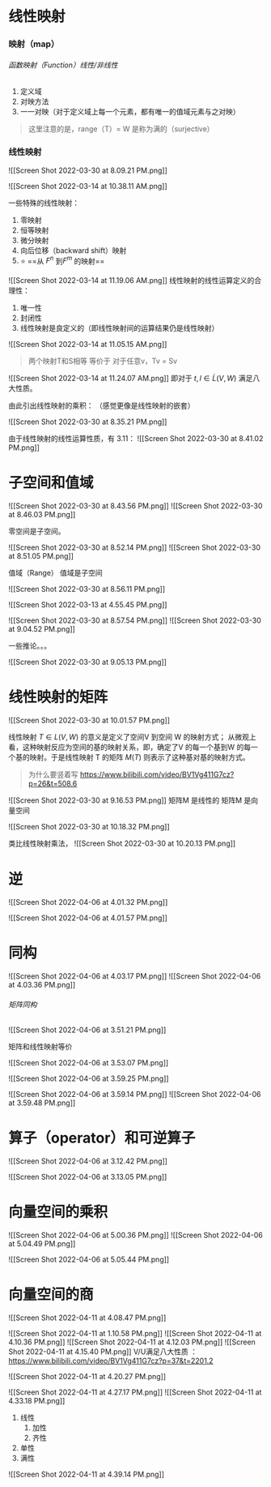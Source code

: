 # 线性映射

### 映射（map）
###### 函数映射（Function）线性/非线性
1. 定义域
2. 对映方法
3. 一一对映（对于定义域上每一个元素，都有唯一的值域元素与之对映）

> 这里注意的是，range（T）= W 是称为满的（surjective）

### 线性映射
![[Screen Shot 2022-03-30 at 8.09.21 PM.png]]

![[Screen Shot 2022-03-14 at 10.38.11 AM.png]]

一些特殊的线性映射： 
1. 零映射
2. 恒等映射
3. 微分映射
4. 向后位移（backward shift）映射
5. ⭐️ ==从 $F^n$ 到$F^m$ 的映射==



![[Screen Shot 2022-03-14 at 11.19.06 AM.png]]
线性映射的线性运算定义的合理性：
1. 唯一性
2. 封闭性
3. 线性映射是良定义的（即线性映射间的运算结果仍是线性映射）

![[Screen Shot 2022-03-14 at 11.05.15 AM.png]]


> 两个映射T和S相等 等价于 对于任意v，Tv = Sv



![[Screen Shot 2022-03-14 at 11.24.07 AM.png]]
即对于 $t, l \in Ĺ(V,W)$ 满足八大性质。

由此引出线性映射的乘积： （感觉更像是线性映射的嵌套）

![[Screen Shot 2022-03-30 at 8.35.21 PM.png]]

由于线性映射的线性运算性质，有 3.11： 
![[Screen Shot 2022-03-30 at 8.41.02 PM.png]]


# 子空间和值域
![[Screen Shot 2022-03-30 at 8.43.56 PM.png]]
![[Screen Shot 2022-03-30 at 8.46.03 PM.png]]

零空间是子空间。

![[Screen Shot 2022-03-30 at 8.52.14 PM.png]]
![[Screen Shot 2022-03-30 at 8.51.05 PM.png]]

值域（Range）
值域是子空间


![[Screen Shot 2022-03-30 at 8.56.11 PM.png]]

![[Screen Shot 2022-03-13 at 4.55.45 PM.png]]

![[Screen Shot 2022-03-30 at 8.57.54 PM.png]]
![[Screen Shot 2022-03-30 at 9.04.52 PM.png]]

一些推论。。。

![[Screen Shot 2022-03-30 at 9.05.13 PM.png]]

# 线性映射的矩阵
![[Screen Shot 2022-03-30 at 10.01.57 PM.png]]

线性映射 $T \in L(V, W)$ 的意义是定义了空间V 到空间 W 的映射方式； 从微观上看，这种映射反应为空间的基的映射关系，即，确定了V 的每一个基到W 的每一个基的映射。于是线性映射 T 的矩阵 $M(T)$  则表示了这种基对基的映射方式。

> 为什么要竖着写 https://www.bilibili.com/video/BV1Vg411G7cz?p=26&t=508.6

![[Screen Shot 2022-03-30 at 9.16.53 PM.png]]
矩阵M 是线性的
矩阵M 是向量空间

![[Screen Shot 2022-03-30 at 10.18.32 PM.png]]

类比线性映射乘法，
![[Screen Shot 2022-03-30 at 10.20.13 PM.png]]

# 逆
![[Screen Shot 2022-04-06 at 4.01.32 PM.png]]

![[Screen Shot 2022-04-06 at 4.01.57 PM.png]]



# 同构
![[Screen Shot 2022-04-06 at 4.03.17 PM.png]]
![[Screen Shot 2022-04-06 at 4.03.36 PM.png]]



###### 矩阵同构
![[Screen Shot 2022-04-06 at 3.51.21 PM.png]]

矩阵和线性映射等价

![[Screen Shot 2022-04-06 at 3.53.07 PM.png]]



![[Screen Shot 2022-04-06 at 3.59.25 PM.png]]

![[Screen Shot 2022-04-06 at 3.59.14 PM.png]]
![[Screen Shot 2022-04-06 at 3.59.48 PM.png]]



# 算子（operator）和可逆算子
![[Screen Shot 2022-04-06 at 3.12.42 PM.png]]

![[Screen Shot 2022-04-06 at 3.13.05 PM.png]]


# 向量空间的乘积
![[Screen Shot 2022-04-06 at 5.00.36 PM.png]]
![[Screen Shot 2022-04-06 at 5.04.49 PM.png]]

![[Screen Shot 2022-04-06 at 5.05.44 PM.png]]

# 向量空间的商
![[Screen Shot 2022-04-11 at 4.08.47 PM.png]]

![[Screen Shot 2022-04-11 at 1.10.58 PM.png]]
![[Screen Shot 2022-04-11 at 4.10.36 PM.png]]
![[Screen Shot 2022-04-11 at 4.12.03 PM.png]]
![[Screen Shot 2022-04-11 at 4.15.40 PM.png]]
V/U满足八大性质 ： https://www.bilibili.com/video/BV1Vg411G7cz?p=37&t=2201.2

![[Screen Shot 2022-04-11 at 4.20.27 PM.png]]

![[Screen Shot 2022-04-11 at 4.27.17 PM.png]]
![[Screen Shot 2022-04-11 at 4.33.18 PM.png]]
1. 线性
	1. 加性
	2. 齐性
2. 单性
3. 满性


![[Screen Shot 2022-04-11 at 4.39.14 PM.png]]

